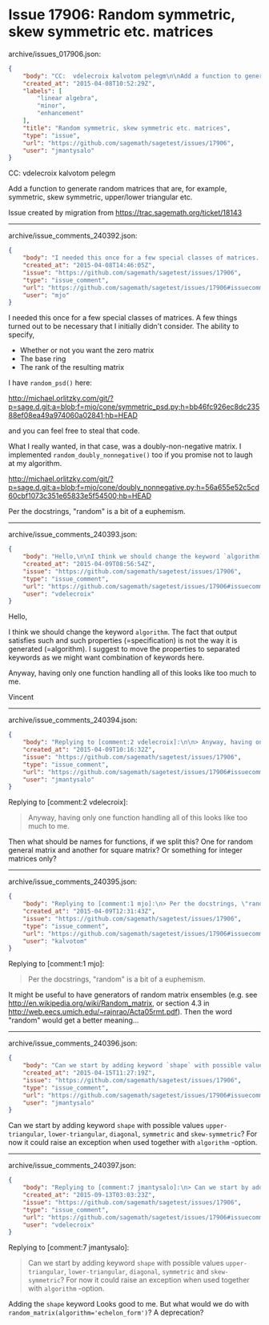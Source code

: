 # Issue 17906: Random symmetric, skew symmetric etc. matrices

archive/issues_017906.json:
```json
{
    "body": "CC:  vdelecroix kalvotom pelegm\n\nAdd a function to generate random matrices that are, for example, symmetric, skew symmetric, upper/lower triangular etc.\n\nIssue created by migration from https://trac.sagemath.org/ticket/18143\n\n",
    "created_at": "2015-04-08T10:52:29Z",
    "labels": [
        "linear algebra",
        "minor",
        "enhancement"
    ],
    "title": "Random symmetric, skew symmetric etc. matrices",
    "type": "issue",
    "url": "https://github.com/sagemath/sagetest/issues/17906",
    "user": "jmantysalo"
}
```
CC:  vdelecroix kalvotom pelegm

Add a function to generate random matrices that are, for example, symmetric, skew symmetric, upper/lower triangular etc.

Issue created by migration from https://trac.sagemath.org/ticket/18143





---

archive/issue_comments_240392.json:
```json
{
    "body": "I needed this once for a few special classes of matrices. A few things turned out to be necessary that I initially didn't consider. The ability to specify,\n\n* Whether or not you want the zero matrix\n* The base ring\n* The rank of the resulting matrix\n\nI have `random_psd()` here:\n\nhttp://michael.orlitzky.com/git/?p=sage.d.git;a=blob;f=mjo/cone/symmetric_psd.py;h=bb46fc926ec8dc23588ef08ea49a974060a02841;hb=HEAD\n\nand you can feel free to steal that code.\n\nWhat I really wanted, in that case, was a doubly-non-negative matrix. I implemented `random_doubly_nonnegative()` too if you promise not to laugh at my algorithm.\n\nhttp://michael.orlitzky.com/git/?p=sage.d.git;a=blob;f=mjo/cone/doubly_nonnegative.py;h=56a655e52c5cd60cbf1073c351e65833e5f54500;hb=HEAD\n\nPer the docstrings, \"random\" is a bit of a euphemism.",
    "created_at": "2015-04-08T14:46:05Z",
    "issue": "https://github.com/sagemath/sagetest/issues/17906",
    "type": "issue_comment",
    "url": "https://github.com/sagemath/sagetest/issues/17906#issuecomment-240392",
    "user": "mjo"
}
```

I needed this once for a few special classes of matrices. A few things turned out to be necessary that I initially didn't consider. The ability to specify,

* Whether or not you want the zero matrix
* The base ring
* The rank of the resulting matrix

I have `random_psd()` here:

http://michael.orlitzky.com/git/?p=sage.d.git;a=blob;f=mjo/cone/symmetric_psd.py;h=bb46fc926ec8dc23588ef08ea49a974060a02841;hb=HEAD

and you can feel free to steal that code.

What I really wanted, in that case, was a doubly-non-negative matrix. I implemented `random_doubly_nonnegative()` too if you promise not to laugh at my algorithm.

http://michael.orlitzky.com/git/?p=sage.d.git;a=blob;f=mjo/cone/doubly_nonnegative.py;h=56a655e52c5cd60cbf1073c351e65833e5f54500;hb=HEAD

Per the docstrings, "random" is a bit of a euphemism.



---

archive/issue_comments_240393.json:
```json
{
    "body": "Hello,\n\nI think we should change the keyword `algorithm`. The fact that output satisfies such and such properties (=specification) is not the way it is generated (=algorithm). I suggest to move the properties to separated keywords as we might want combination of keywords here.\n\nAnyway, having only one function handling all of this looks like too much to me.\n\nVincent",
    "created_at": "2015-04-09T08:56:54Z",
    "issue": "https://github.com/sagemath/sagetest/issues/17906",
    "type": "issue_comment",
    "url": "https://github.com/sagemath/sagetest/issues/17906#issuecomment-240393",
    "user": "vdelecroix"
}
```

Hello,

I think we should change the keyword `algorithm`. The fact that output satisfies such and such properties (=specification) is not the way it is generated (=algorithm). I suggest to move the properties to separated keywords as we might want combination of keywords here.

Anyway, having only one function handling all of this looks like too much to me.

Vincent



---

archive/issue_comments_240394.json:
```json
{
    "body": "Replying to [comment:2 vdelecroix]:\n\n> Anyway, having only one function handling all of this looks like too much to me.\n\nThen what should be names for functions, if we split this? One for random general matrix and another for square matrix? Or something for integer matrices only?",
    "created_at": "2015-04-09T10:16:32Z",
    "issue": "https://github.com/sagemath/sagetest/issues/17906",
    "type": "issue_comment",
    "url": "https://github.com/sagemath/sagetest/issues/17906#issuecomment-240394",
    "user": "jmantysalo"
}
```

Replying to [comment:2 vdelecroix]:

> Anyway, having only one function handling all of this looks like too much to me.

Then what should be names for functions, if we split this? One for random general matrix and another for square matrix? Or something for integer matrices only?



---

archive/issue_comments_240395.json:
```json
{
    "body": "Replying to [comment:1 mjo]:\n> Per the docstrings, \"random\" is a bit of a euphemism.\n\nIt might be useful to have generators of random matrix ensembles (e.g. see http://en.wikipedia.org/wiki/Random_matrix, or section 4.3 in http://web.eecs.umich.edu/~rajnrao/Acta05rmt.pdf). Then the word \"random\" would get a better meaning...",
    "created_at": "2015-04-09T12:31:43Z",
    "issue": "https://github.com/sagemath/sagetest/issues/17906",
    "type": "issue_comment",
    "url": "https://github.com/sagemath/sagetest/issues/17906#issuecomment-240395",
    "user": "kalvotom"
}
```

Replying to [comment:1 mjo]:
> Per the docstrings, "random" is a bit of a euphemism.

It might be useful to have generators of random matrix ensembles (e.g. see http://en.wikipedia.org/wiki/Random_matrix, or section 4.3 in http://web.eecs.umich.edu/~rajnrao/Acta05rmt.pdf). Then the word "random" would get a better meaning...



---

archive/issue_comments_240396.json:
```json
{
    "body": "Can we start by adding keyword `shape` with possible values `upper-triangular`, `lower-triangular`, `diagonal`, `symmetric` and `skew-symmetric`? For now it could raise an exception when used together with `algorithm` -option.",
    "created_at": "2015-04-15T11:27:19Z",
    "issue": "https://github.com/sagemath/sagetest/issues/17906",
    "type": "issue_comment",
    "url": "https://github.com/sagemath/sagetest/issues/17906#issuecomment-240396",
    "user": "jmantysalo"
}
```

Can we start by adding keyword `shape` with possible values `upper-triangular`, `lower-triangular`, `diagonal`, `symmetric` and `skew-symmetric`? For now it could raise an exception when used together with `algorithm` -option.



---

archive/issue_comments_240397.json:
```json
{
    "body": "Replying to [comment:7 jmantysalo]:\n> Can we start by adding keyword `shape` with possible values `upper-triangular`, `lower-triangular`, `diagonal`, `symmetric` and `skew-symmetric`? For now it could raise an exception when used together with `algorithm` -option.\n\nAdding the `shape` keyword Looks good to me. But what would we do with `random_matrix(algorithm='echelon_form')`? A deprecation?",
    "created_at": "2015-09-13T03:03:23Z",
    "issue": "https://github.com/sagemath/sagetest/issues/17906",
    "type": "issue_comment",
    "url": "https://github.com/sagemath/sagetest/issues/17906#issuecomment-240397",
    "user": "vdelecroix"
}
```

Replying to [comment:7 jmantysalo]:
> Can we start by adding keyword `shape` with possible values `upper-triangular`, `lower-triangular`, `diagonal`, `symmetric` and `skew-symmetric`? For now it could raise an exception when used together with `algorithm` -option.

Adding the `shape` keyword Looks good to me. But what would we do with `random_matrix(algorithm='echelon_form')`? A deprecation?
